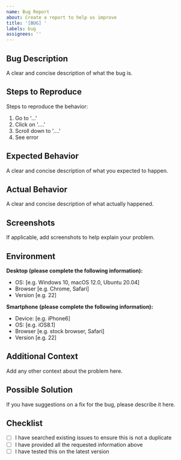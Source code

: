 ```yaml
---
name: Bug Report
about: Create a report to help us improve
title: '[BUG] '
labels: bug
assignees: ''
---
```


## Bug Description
A clear and concise description of what the bug is.

## Steps to Reproduce
Steps to reproduce the behavior:
1. Go to '...'
2. Click on '....'
3. Scroll down to '....'
4. See error

## Expected Behavior
A clear and concise description of what you expected to happen.

## Actual Behavior
A clear and concise description of what actually happened.

## Screenshots
If applicable, add screenshots to help explain your problem.

## Environment
**Desktop (please complete the following information):**
- OS: [e.g. Windows 10, macOS 12.0, Ubuntu 20.04]
- Browser [e.g. Chrome, Safari]
- Version [e.g. 22]

**Smartphone (please complete the following information):**
- Device: [e.g. iPhone6]
- OS: [e.g. iOS8.1]
- Browser [e.g. stock browser, Safari]
- Version [e.g. 22]

## Additional Context
Add any other context about the problem here.

## Possible Solution
If you have suggestions on a fix for the bug, please describe it here.

## Checklist
- [ ] I have searched existing issues to ensure this is not a duplicate
- [ ] I have provided all the requested information above
- [ ] I have tested this on the latest version
